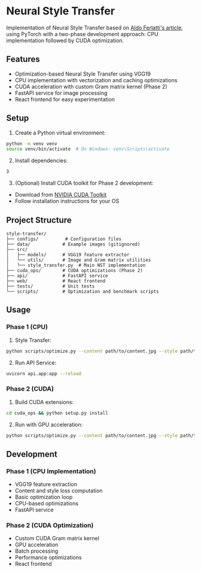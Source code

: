 # Neural Style Transfer

Implementation of Neural Style Transfer based on [Aldo Ferlatti's article](https://medium.com/@ferlatti.aldo/neural-style-transfer-nst-theory-and-implementation-c26728cf969d), using PyTorch with a two-phase development approach: CPU implementation followed by CUDA optimization.

## Features

- Optimization-based Neural Style Transfer using VGG19
- CPU implementation with vectorization and caching optimizations
- CUDA acceleration with custom Gram matrix kernel (Phase 2)
- FastAPI service for image processing
- React frontend for easy experimentation

## Setup

1. Create a Python virtual environment:

```bash
python -m venv venv
source venv/bin/activate  # On Windows: venv\Scripts\activate
```

2. Install dependencies:

```bash
3
```

3. (Optional) Install CUDA toolkit for Phase 2 development:

- Download from [NVIDIA CUDA Toolkit](https://developer.nvidia.com/cuda-downloads)
- Follow installation instructions for your OS

## Project Structure

```
style-transfer/
├── configs/          # Configuration files
├── data/            # Example images (gitignored)
├── src/
│   ├── models/      # VGG19 feature extractor
│   └── utils/       # Image and Gram matrix utilities
│   └── style_transfer.py  # Main NST implementation
├── cuda_ops/        # CUDA optimizations (Phase 2)
├── api/             # FastAPI service
├── web/             # React frontend
├── tests/           # Unit tests
└── scripts/         # Optimization and benchmark scripts
```

## Usage

### Phase 1 (CPU)

1. Style Transfer:

```bash
python scripts/optimize.py --content path/to/content.jpg --style path/to/style.jpg
```

2. Run API Service:

```bash
uvicorn api.app:app --reload
```

### Phase 2 (CUDA)

1. Build CUDA extensions:

```bash
cd cuda_ops && python setup.py install
```

2. Run with GPU acceleration:

```bash
python scripts/optimize.py --content path/to/content.jpg --style path/to/style.jpg --use-cuda
```

## Development

### Phase 1 (CPU Implementation)

- VGG19 feature extraction
- Content and style loss computation
- Basic optimization loop
- CPU-based optimizations
- FastAPI service

### Phase 2 (CUDA Optimization)

- Custom CUDA Gram matrix kernel
- GPU acceleration
- Batch processing
- Performance optimizations
- React frontend
